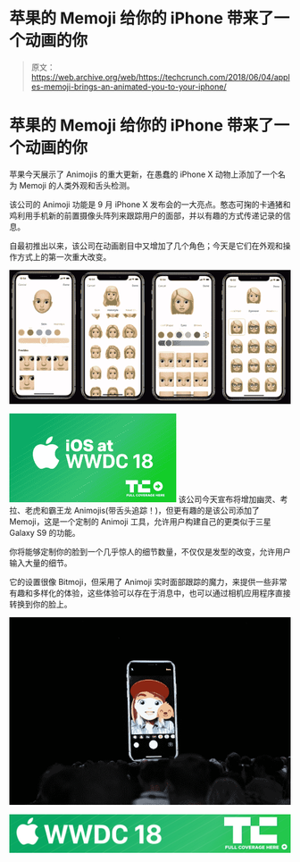 # 苹果的 Memoji 给你的 iPhone 带来了一个动画的你

> 原文：<https://web.archive.org/web/https://techcrunch.com/2018/06/04/apples-memoji-brings-an-animated-you-to-your-iphone/>

# 苹果的 Memoji 给你的 iPhone 带来了一个动画的你

苹果今天展示了 Animojis 的重大更新，在愚蠢的 iPhone X 动物上添加了一个名为 Memoji 的人类外观和舌头检测。

该公司的 Animoji 功能是 9 月 iPhone X 发布会的一大亮点。憨态可掬的卡通猪和鸡利用手机新的前置摄像头阵列来跟踪用户的面部，并以有趣的方式传递记录的信息。

自最初推出以来，该公司在动画剧目中又增加了几个角色；今天是它们在外观和操作方式上的第一次重大改变。

![](img/9d98162f56f67a5e76150a010e8cba84.png)

[![](img/e5126093825dc17db76739390964cac3.png)](https://web.archive.org/web/20230307140407/https://techcrunch.com/tag/iOS-at-wwdc-2018/) 该公司今天宣布将增加幽灵、考拉、老虎和霸王龙 Animojis(带舌头追踪！)，但更有趣的是该公司添加了 Memoji，这是一个定制的 Animoji 工具，允许用户构建自己的更类似于三星 Galaxy S9 的功能。

你将能够定制你的脸到一个几乎惊人的细节数量，不仅仅是发型的改变，允许用户输入大量的细节。

它的设置很像 Bitmoji，但采用了 Animoji 实时面部跟踪的魔力，来提供一些非常有趣和多样化的体验，这些体验可以存在于消息中，也可以通过相机应用程序直接转换到你的脸上。

![](img/0da7c7cc44536d65cd2bcf490f316726.png)

[![](img/89706c5ffcc460253735bddfdba03c7b.png)](https://web.archive.org/web/20230307140407/https://techcrunch.com/tag/wwdc-2018/)